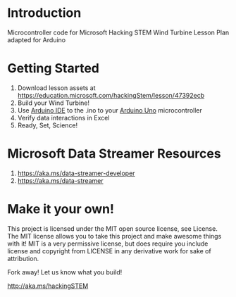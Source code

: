 # Introduction
Microcontroller code for Microsoft Hacking STEM Wind Turbine Lesson Plan adapted for Arduino

# Getting Started
1. Download lesson assets at https://education.microsoft.com/hackingStem/lesson/47392ecb
1. Build your Wind Turbine!
1. Use [Arduino IDE](https://www.arduino.cc/en/Main/Software) to the .ino to your [Arduino Uno](https://store.arduino.cc/usa/arduino-uno-rev3) microcontroller
1. Verify data interactions in Excel
1. Ready, Set, Science!

# Microsoft Data Streamer Resources
1. https://aka.ms/data-streamer-developer
1. https://aka.ms/data-streamer

# Make it your own!
This project is licensed under the MIT open source license, see License. The MIT license allows you to take this project and make awesome things with it! MIT is a very permissive license, but does require you include license and copyright from LICENSE in any derivative work for sake of attribution.

Fork away! Let us know what you build!

http://aka.ms/hackingSTEM
